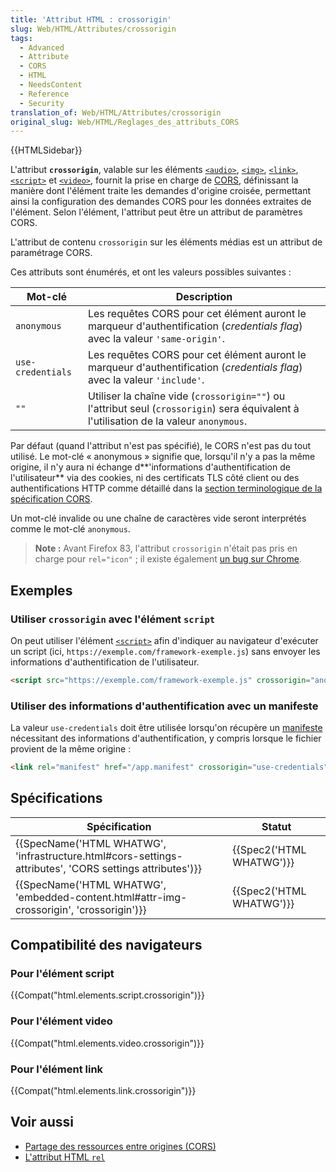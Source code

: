 ```yaml
---
title: 'Attribut HTML : crossorigin'
slug: Web/HTML/Attributes/crossorigin
tags:
  - Advanced
  - Attribute
  - CORS
  - HTML
  - NeedsContent
  - Reference
  - Security
translation_of: Web/HTML/Attributes/crossorigin
original_slug: Web/HTML/Reglages_des_attributs_CORS
---
```

{{HTMLSidebar}}

L'attribut **`crossorigin`**, valable sur les éléments [`<audio>`](/fr/docs/Web/HTML/Element/audio), [`<img>`](/fr/docs/Web/HTML/Element/Img), [`<link>`](/fr/docs/Web/HTML/Element/link), [`<script>`](/fr/docs/Web/HTML/Element/script) et [`<video>`](/fr/docs/Web/HTML/Element/video), fournit la prise en charge de [CORS](/fr/docs/Web/HTTP/CORS), définissant la manière dont l'élément traite les demandes d'origine croisée, permettant ainsi la configuration des demandes CORS pour les données extraites de l'élément. Selon l'élément, l'attribut peut être un attribut de paramètres CORS.

L'attribut de contenu `crossorigin` sur les éléments médias est un attribut de paramétrage CORS.

Ces attributs sont énumérés, et ont les valeurs possibles suivantes :

| Mot-clé           | Description                                                                                                                             |
| ----------------- | --------------------------------------------------------------------------------------------------------------------------------------- |
| `anonymous`       | Les requêtes CORS pour cet élément auront le marqueur d'authentification (_credentials flag_) avec la valeur `'same-origin'`.           |
| `use-credentials` | Les requêtes CORS pour cet élément auront le marqueur d'authentification (_credentials flag_) avec la valeur `'include'`.               |
| `""`              | Utiliser la chaîne vide (`crossorigin=""`) ou l'attribut seul (`crossorigin`) sera équivalent à l'utilisation de la valeur `anonymous`. |

Par défaut (quand l'attribut n'est pas spécifié), le CORS n'est pas du tout utilisé. Le mot-clé « anonymous » signifie que, lorsqu'il n'y a pas la même origine, il n'y aura ni échange d**'informations d'authentification de l'utilisateur** via des cookies, ni des certificats TLS côté client ou des authentifications HTTP comme détaillé dans la [section terminologique de la spécification CORS](https://www.w3.org/TR/cors/#user-credentials).

Un mot-clé invalide ou une chaîne de caractères vide seront interprétés comme le mot-clé `anonymous`.

> **Note :** Avant Firefox 83, l'attribut `crossorigin` n'était pas pris en charge pour `rel="icon"` ; il existe également [un bug sur Chrome](https://bugs.chromium.org/p/chromium/issues/detail?id=1121645).

## Exemples

### Utiliser `crossorigin` avec l'élément `script`

On peut utiliser l'élément [`<script>`](/fr/docs/Web/HTML/Element/script) afin d'indiquer au navigateur d'exécuter un script (ici, `https://exemple.com/framework-exemple.js`) sans envoyer les informations d'authentification de l'utilisateur.

```html
<script src="https://exemple.com/framework-exemple.js" crossorigin="anonymous"></script>
```

### Utiliser des informations d'authentification avec un manifeste

La valeur `use-credentials` doit être utilisée lorsqu'on récupère un [manifeste](/fr/docs/Web/Manifest) nécessitant des informations d'authentification, y compris lorsque le fichier provient de la même origine :

```html
<link rel="manifest" href="/app.manifest" crossorigin="use-credentials">
```

## Spécifications

| Spécification                                                                                                                            | Statut                           |
| ---------------------------------------------------------------------------------------------------------------------------------------- | -------------------------------- |
| {{SpecName('HTML WHATWG', 'infrastructure.html#cors-settings-attributes', 'CORS settings attributes')}} | {{Spec2('HTML WHATWG')}} |
| {{SpecName('HTML WHATWG', 'embedded-content.html#attr-img-crossorigin', 'crossorigin')}}                     | {{Spec2('HTML WHATWG')}} |

## Compatibilité des navigateurs

### Pour l'élément script

{{Compat("html.elements.script.crossorigin")}}

### Pour l'élément video

{{Compat("html.elements.video.crossorigin")}}

### Pour l'élément link

{{Compat("html.elements.link.crossorigin")}}

## Voir aussi

- [Partage des ressources entre origines (CORS)](/fr/docs/Web/HTTP/CORS)
- [L'attribut HTML `rel`](/fr/docs/Web/HTML/Attributes/rel)
